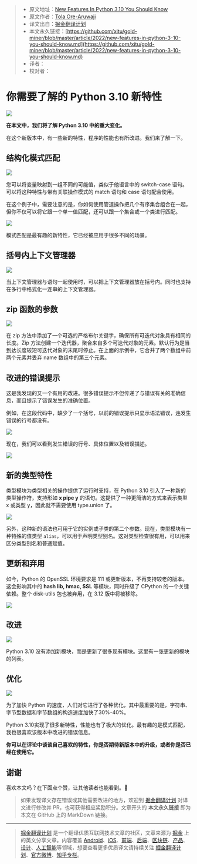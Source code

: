 > * 原文地址：[New Features In Python 3.10 You Should Know](https://python.plainenglish.io/new-features-in-python-3-10-you-should-know-18aab7ebc911)
> * 原文作者：[Tola Ore-Aruwaji](https://medium.com/@thecraftman)
> * 译文出自：[掘金翻译计划](https://github.com/xitu/gold-miner)
> * 本文永久链接：[https://github.com/xitu/gold-miner/blob/master/article/2022/new-features-in-python-3-10-you-should-know.md](https://github.com/xitu/gold-miner/blob/master/article/2022/new-features-in-python-3-10-you-should-know.md)
> * 译者：
> * 校对者：

# 你需要了解的 Python 3.10 新特性

![](https://cdn-images-1.medium.com/max/3838/1*gcuS-mdPrHGeHLZHfacbUg.jpeg)

**在本文中，我们将了解 Python 3.10 中的重大变化。**

在这个新版本中，有一些新的特性，程序的性能也有所改进。我们来了解一下。

## 结构化模式匹配

![](https://cdn-images-1.medium.com/max/2000/1*KAPJdxfXRc-EIza11iPcSA.png)

您可以将变量映射到一组不同的可能值，类似于他语言中的 switch-case 语句。可以将这种特性与带有关联操作模式的 match 语句和 case 语句配合使用。 

在这个例子中，需要注意的是，你如何使用管道操作把几个有序集合组合在一起，但你不仅可以将它跟一个单一值匹配，还可以跟一个集合或一个类进行匹配。

![](https://cdn-images-1.medium.com/max/2000/1*3t1DQqu4Xl5kdgmhjUYzmA.png)

模式匹配是最有趣的新特性，它已经被应用于很多不同的场景。

## 括号内上下文管理器

![](https://cdn-images-1.medium.com/max/2000/1*ZsR8sWRgOwRVU8jQYICLWQ.png)

当上下文管理器与语句一起使用时，可以把上下文管理器放在括号内。同时也支持在多行中格式化一连串的上下文管理器。

## zip 函数的参数

![](https://cdn-images-1.medium.com/max/2000/1*oJNMeoq2Q5vWmYcbIOhhKw.png)

在 zip 方法中添加了一个可选的严格布尔关键字，确保所有可迭代对象具有相同的长度。Zip 方法创建一个迭代器，聚合来自多个可迭代对象的元素。默认行为是当到达长度较短可迭代对象的末尾时停止。在上面的示例中，它合并了两个数组中前两个元素并丢弃 name 数组中的第三个元素。

## 改进的错误提示

这是我发现的又一个有用的改进。很多错误提示不但传递了与错误有关的准确信息，而且提示了错误发生的准确位置。

例如，在这段代码中，缺少了一个括号，以前的错误提示只显示语法错误，连发生错误的行号都没有。

![](https://cdn-images-1.medium.com/max/2000/1*fMuajdCWcyJjUOJhtQ3VBg.png)

现在，我们可以看到发生错误的行号、具体位置以及错误描述。

![](https://cdn-images-1.medium.com/max/2000/1*s1eC1iVuXEIdTBIfX3SV5w.png)

## 新的类型特性

类型模块为类型相关的操作提供了运行时支持，在 Python 3.10 引入了一种新的类型操作符，支持形如 **x pipe y** 的语句。这提供了一种更简洁的方式来表示类型 x 或类型 y，因此就不需要使用 type.union 了。

![](https://cdn-images-1.medium.com/max/2000/1*Q5cvcYoyKneH6MK9OIswAQ.png)

另外，这种新的语法也可用于它的实例或子类的第二个参数。现在，类型模块有一种特殊的值类型 `alias`，可以用于声明类型别名。这对类型检查很有用，可以用来区分类型别名和普通赋值。

## 更新和弃用

如今，Python 的 OpenSSL 环境要求是 111 或更新版本，不再支持较老的版本。这会影响其中的 **hash lib, hmac, SSL** 等模块，同时升级了 CPython 的一个关键依赖。整个 disk-utils 包也被弃用，在 3.12 版中将被移除。

![](https://cdn-images-1.medium.com/max/2000/1*grIH2jt1WZzDMV7i2oLGCA.png)

## 改进

![](https://cdn-images-1.medium.com/max/2000/1*YsQU3mf0oXIl1kHzj_T9NQ.png)

Python 3.10 没有添加新模块，而是更新了很多现有模块。这里有一张更新的模块的列表。

## 优化

![](https://cdn-images-1.medium.com/max/2000/1*FCjAgP7lsTVK0NmqyK9xAQ.png)

为了加快 Python 的速度，人们对它进行了各种优化，其中最重要的是，字符串、字节型数据和字节数组的构造速度加快了30%-40%。

Python 3.10实现了很多新特性，性能也有了极大的优化。最有趣的是模式匹配，我也很喜欢该版本中改进的错误信息。

**你可以在评论中谈谈自己喜欢的特性，你是否期待新版本中的升级，或者你是否已经在使用它。**

## 谢谢

喜欢本文吗？在下面点个赞，让其他读者也能看到。🙂

> 如果发现译文存在错误或其他需要改进的地方，欢迎到 [掘金翻译计划](https://github.com/xitu/gold-miner) 对译文进行修改并 PR，也可获得相应奖励积分。文章开头的 **本文永久链接** 即为本文在 GitHub 上的 MarkDown 链接。

---

> [掘金翻译计划](https://github.com/xitu/gold-miner) 是一个翻译优质互联网技术文章的社区，文章来源为 [掘金](https://juejin.im) 上的英文分享文章。内容覆盖 [Android](https://github.com/xitu/gold-miner#android)、[iOS](https://github.com/xitu/gold-miner#ios)、[前端](https://github.com/xitu/gold-miner#前端)、[后端](https://github.com/xitu/gold-miner#后端)、[区块链](https://github.com/xitu/gold-miner#区块链)、[产品](https://github.com/xitu/gold-miner#产品)、[设计](https://github.com/xitu/gold-miner#设计)、[人工智能](https://github.com/xitu/gold-miner#人工智能)等领域，想要查看更多优质译文请持续关注 [掘金翻译计划](https://github.com/xitu/gold-miner)、[官方微博](http://weibo.com/juejinfanyi)、[知乎专栏](https://zhuanlan.zhihu.com/juejinfanyi)。
